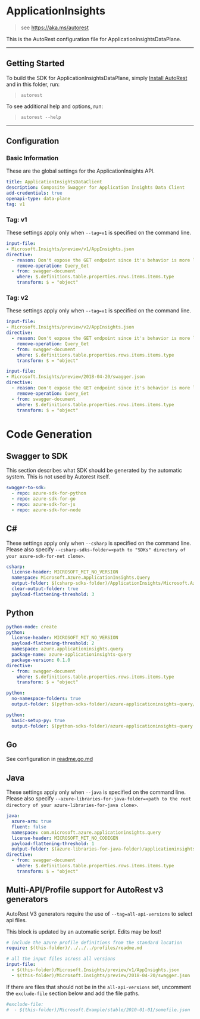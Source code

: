 # ApplicationInsights

> see https://aka.ms/autorest

This is the AutoRest configuration file for ApplicationInsightsDataPlane.



---
## Getting Started
To build the SDK for ApplicationInsightsDataPlane, simply [Install AutoRest](https://aka.ms/autorest/install) and in this folder, run:

> `autorest`

To see additional help and options, run:

> `autorest --help`
---

## Configuration

### Basic Information

These are the global settings for the ApplicationInsights API.

``` yaml
title: ApplicationInsightsDataClient
description: Composite Swagger for Application Insights Data Client
add-credentials: true
openapi-type: data-plane
tag: v1
```

### Tag: v1

These settings apply only when `--tag=v1` is specified on the command line.

``` yaml $(tag) == 'v1'
input-file:
- Microsoft.Insights/preview/v1/AppInsights.json
directive:
  - reason: Don't expose the GET endpoint since it's behavior is more limited than POST
    remove-operation: Query_Get
  - from: swagger-document
    where: $.definitions.table.properties.rows.items.items.type
    transform: $ = "object"
```
### Tag: v2

These settings apply only when `--tag=v1` is specified on the command line.

``` yaml $(tag) == 'v2'
input-file:
- Microsoft.Insights/preview/v2/AppInsights.json
directive:
  - reason: Don't expose the GET endpoint since it's behavior is more limited than POST
    remove-operation: Query_Get
  - from: swagger-document
    where: $.definitions.table.properties.rows.items.items.type
    transform: $ = "object"
```

``` yaml $(tag) == '20180420'
input-file:
- Microsoft.Insights/preview/2018-04-20/swagger.json
directive:
  - reason: Don't expose the GET endpoint since it's behavior is more limited than POST
    remove-operation: Query_Get
  - from: swagger-document
    where: $.definitions.table.properties.rows.items.items.type
    transform: $ = "object"
```

# Code Generation

## Swagger to SDK

This section describes what SDK should be generated by the automatic system.
This is not used by Autorest itself.

``` yaml $(swagger-to-sdk)
swagger-to-sdk:
  - repo: azure-sdk-for-python
  - repo: azure-sdk-for-go
  - repo: azure-sdk-for-js
  - repo: azure-sdk-for-node
```

## C#

These settings apply only when `--csharp` is specified on the command line.
Please also specify `--csharp-sdks-folder=<path to "SDKs" directory of your azure-sdk-for-net clone>`.

``` yaml $(csharp)
csharp:
  license-header: MICROSOFT_MIT_NO_VERSION
  namespace: Microsoft.Azure.ApplicationInsights.Query
  output-folder: $(csharp-sdks-folder)/ApplicationInsights/Microsoft.Azure.ApplicationInsights/src/Generated
  clear-output-folder: true
  payload-flattening-threshold: 3
```

## Python

``` yaml $(python)
python-mode: create
python:
  license-header: MICROSOFT_MIT_NO_VERSION
  payload-flattening-threshold: 2
  namespace: azure.applicationinsights.query
  package-name: azure-applicationinsights-query
  package-version: 0.1.0
directive:
  - from: swagger-document
    where: $.definitions.table.properties.rows.items.items.type
    transform: $ = "object"
```
``` yaml $(python) && $(python-mode) == 'update'
python:
  no-namespace-folders: true
  output-folder: $(python-sdks-folder)/azure-applicationinsights-query/azure/applicationinsights/query
```
``` yaml $(python) && $(python-mode) == 'create'
python:
  basic-setup-py: true
  output-folder: $(python-sdks-folder)/azure-applicationinsights-query
```

## Go

See configuration in [readme.go.md](./readme.go.md)

## Java

These settings apply only when `--java` is specified on the command line.
Please also specify `--azure-libraries-for-java-folder=<path to the root directory of your azure-libraries-for-java clone>`.

``` yaml $(java)
java:
  azure-arm: true
  fluent: false
  namespace: com.microsoft.azure.applicationinsights.query
  license-header: MICROSOFT_MIT_NO_CODEGEN
  payload-flattening-threshold: 1
  output-folder: $(azure-libraries-for-java-folder)/applicationinsights/data-plane
directive:
  - from: swagger-document
    where: $.definitions.table.properties.rows.items.items.type
    transform: $ = "object"
  ```

## Multi-API/Profile support for AutoRest v3 generators 

AutoRest V3 generators require the use of `--tag=all-api-versions` to select api files.

This block is updated by an automatic script. Edits may be lost!

``` yaml $(tag) == 'all-api-versions' /* autogenerated */
# include the azure profile definitions from the standard location
require: $(this-folder)/../../../profiles/readme.md

# all the input files across all versions
input-file:
  - $(this-folder)/Microsoft.Insights/preview/v1/AppInsights.json
  - $(this-folder)/Microsoft.Insights/preview/2018-04-20/swagger.json

```

If there are files that should not be in the `all-api-versions` set, 
uncomment the  `exclude-file` section below and add the file paths.

``` yaml $(tag) == 'all-api-versions'
#exclude-file: 
#  - $(this-folder)/Microsoft.Example/stable/2010-01-01/somefile.json
```

